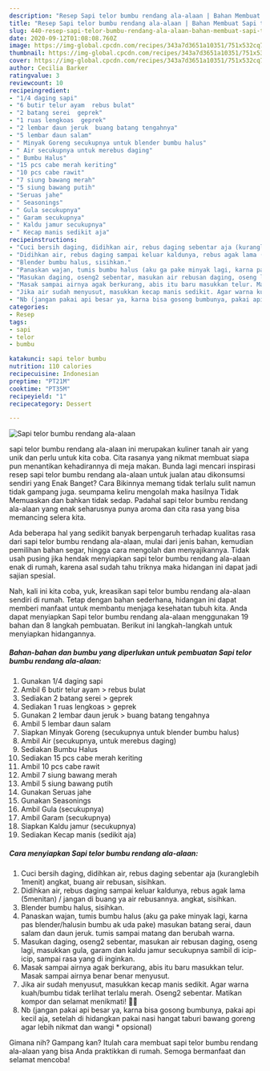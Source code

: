 ```yaml
---
description: "Resep Sapi telor bumbu rendang ala-alaan | Bahan Membuat Sapi telor bumbu rendang ala-alaan Yang Lezat"
title: "Resep Sapi telor bumbu rendang ala-alaan | Bahan Membuat Sapi telor bumbu rendang ala-alaan Yang Lezat"
slug: 440-resep-sapi-telor-bumbu-rendang-ala-alaan-bahan-membuat-sapi-telor-bumbu-rendang-ala-alaan-yang-lezat
date: 2020-09-12T01:08:08.760Z
image: https://img-global.cpcdn.com/recipes/343a7d3651a10351/751x532cq70/sapi-telor-bumbu-rendang-ala-alaan-foto-resep-utama.jpg
thumbnail: https://img-global.cpcdn.com/recipes/343a7d3651a10351/751x532cq70/sapi-telor-bumbu-rendang-ala-alaan-foto-resep-utama.jpg
cover: https://img-global.cpcdn.com/recipes/343a7d3651a10351/751x532cq70/sapi-telor-bumbu-rendang-ala-alaan-foto-resep-utama.jpg
author: Cecilia Barker
ratingvalue: 3
reviewcount: 10
recipeingredient:
- "1/4 daging sapi"
- "6 butir telur ayam  rebus bulat"
- "2 batang serei  geprek"
- "1 ruas lengkoas  geprek"
- "2 lembar daun jeruk  buang batang tengahnya"
- "5 lembar daun salam"
- " Minyak Goreng secukupnya untuk blender bumbu halus"
- " Air secukupnya untuk merebus daging"
- " Bumbu Halus"
- "15 pcs cabe merah keriting"
- "10 pcs cabe rawit"
- "7 siung bawang merah"
- "5 siung bawang putih"
- "Seruas jahe"
- " Seasonings"
- " Gula secukupnya"
- " Garam secukupnya"
- " Kaldu jamur secukupnya"
- " Kecap manis sedikit aja"
recipeinstructions:
- "Cuci bersih daging, didihkan air, rebus daging sebentar aja (kuranglebih 1menit) angkat, buang air rebusan, sisihkan."
- "Didihkan air, rebus daging sampai keluar kaldunya, rebus agak lama (5menitan) / jangan di buang ya air rebusannya. angkat, sisihkan."
- "Blender bumbu halus, sisihkan."
- "Panaskan wajan, tumis bumbu halus (aku ga pake minyak lagi, karna pas blender/halusin bumbu ak uda pake) masukan batang serai, daun salam dan daun jeruk. tumis sampai matang dan berubah warna."
- "Masukan daging, oseng2 sebentar, masukan air rebusan daging, oseng lagi, masukkan gula, garam dan kaldu jamur secukupnya sambil di icip-icip, sampai rasa yang di inginkan."
- "Masak sampai airnya agak berkurang, abis itu baru masukkan telur. Masak sampai airnya benar benar menyusut."
- "Jika air sudah menyusut, masukkan kecap manis sedikit. Agar warna kuah/bumbu tidak terlihat terlalu merah. Oseng2 sebentar. Matikan kompor dan selamat menikmati! 👍🏿"
- "Nb (jangan pakai api besar ya, karna bisa gosong bumbunya, pakai api kecil aja, setelah di hidangkan pakai nasi hangat taburi bawang goreng agar lebih nikmat dan wangi * opsional)"
categories:
- Resep
tags:
- sapi
- telor
- bumbu

katakunci: sapi telor bumbu 
nutrition: 110 calories
recipecuisine: Indonesian
preptime: "PT21M"
cooktime: "PT35M"
recipeyield: "1"
recipecategory: Dessert

---
```



![Sapi telor bumbu rendang ala-alaan](https://img-global.cpcdn.com/recipes/343a7d3651a10351/751x532cq70/sapi-telor-bumbu-rendang-ala-alaan-foto-resep-utama.jpg)


sapi telor bumbu rendang ala-alaan ini merupakan kuliner tanah air yang unik dan perlu untuk kita coba. Cita rasanya yang nikmat membuat siapa pun menantikan kehadirannya di meja makan.
Bunda lagi mencari inspirasi resep sapi telor bumbu rendang ala-alaan untuk jualan atau dikonsumsi sendiri yang Enak Banget? Cara Bikinnya memang tidak terlalu sulit namun tidak gampang juga. seumpama keliru mengolah maka hasilnya Tidak Memuaskan dan bahkan tidak sedap. Padahal sapi telor bumbu rendang ala-alaan yang enak seharusnya punya aroma dan cita rasa yang bisa memancing selera kita.

Ada beberapa hal yang sedikit banyak berpengaruh terhadap kualitas rasa dari sapi telor bumbu rendang ala-alaan, mulai dari jenis bahan, kemudian pemilihan bahan segar, hingga cara mengolah dan menyajikannya. Tidak usah pusing jika hendak menyiapkan sapi telor bumbu rendang ala-alaan enak di rumah, karena asal sudah tahu triknya maka hidangan ini dapat jadi sajian spesial.




Nah, kali ini kita coba, yuk, kreasikan sapi telor bumbu rendang ala-alaan sendiri di rumah. Tetap dengan bahan sederhana, hidangan ini dapat memberi manfaat untuk membantu menjaga kesehatan tubuh kita. Anda dapat menyiapkan Sapi telor bumbu rendang ala-alaan menggunakan 19 bahan dan 8 langkah pembuatan. Berikut ini langkah-langkah untuk menyiapkan hidangannya.

<!--inarticleads1-->

##### Bahan-bahan dan bumbu yang diperlukan untuk pembuatan Sapi telor bumbu rendang ala-alaan:

1. Gunakan 1/4 daging sapi
1. Ambil 6 butir telur ayam &gt; rebus bulat
1. Sediakan 2 batang serei &gt; geprek
1. Sediakan 1 ruas lengkoas &gt; geprek
1. Gunakan 2 lembar daun jeruk &gt; buang batang tengahnya
1. Ambil 5 lembar daun salam
1. Siapkan  Minyak Goreng (secukupnya untuk blender bumbu halus)
1. Ambil  Air (secukupnya, untuk merebus daging)
1. Sediakan  Bumbu Halus
1. Sediakan 15 pcs cabe merah keriting
1. Ambil 10 pcs cabe rawit
1. Ambil 7 siung bawang merah
1. Ambil 5 siung bawang putih
1. Gunakan Seruas jahe
1. Gunakan  Seasonings
1. Ambil  Gula (secukupnya)
1. Ambil  Garam (secukupnya)
1. Siapkan  Kaldu jamur (secukupnya)
1. Sediakan  Kecap manis (sedikit aja)




<!--inarticleads2-->

##### Cara menyiapkan Sapi telor bumbu rendang ala-alaan:

1. Cuci bersih daging, didihkan air, rebus daging sebentar aja (kuranglebih 1menit) angkat, buang air rebusan, sisihkan.
1. Didihkan air, rebus daging sampai keluar kaldunya, rebus agak lama (5menitan) / jangan di buang ya air rebusannya. angkat, sisihkan.
1. Blender bumbu halus, sisihkan.
1. Panaskan wajan, tumis bumbu halus (aku ga pake minyak lagi, karna pas blender/halusin bumbu ak uda pake) masukan batang serai, daun salam dan daun jeruk. tumis sampai matang dan berubah warna.
1. Masukan daging, oseng2 sebentar, masukan air rebusan daging, oseng lagi, masukkan gula, garam dan kaldu jamur secukupnya sambil di icip-icip, sampai rasa yang di inginkan.
1. Masak sampai airnya agak berkurang, abis itu baru masukkan telur. Masak sampai airnya benar benar menyusut.
1. Jika air sudah menyusut, masukkan kecap manis sedikit. Agar warna kuah/bumbu tidak terlihat terlalu merah. Oseng2 sebentar. Matikan kompor dan selamat menikmati! 👍🏿
1. Nb (jangan pakai api besar ya, karna bisa gosong bumbunya, pakai api kecil aja, setelah di hidangkan pakai nasi hangat taburi bawang goreng agar lebih nikmat dan wangi * opsional)




Gimana nih? Gampang kan? Itulah cara membuat sapi telor bumbu rendang ala-alaan yang bisa Anda praktikkan di rumah. Semoga bermanfaat dan selamat mencoba!
